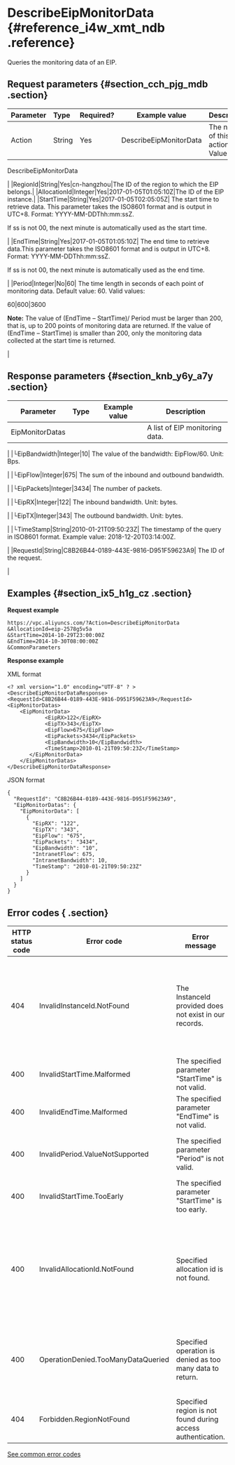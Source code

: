 # DescribeEipMonitorData {#reference_i4w_xmt_ndb .reference}

Queries the monitoring data of an EIP.

## Request parameters {#section_cch_pjg_mdb .section}

|Parameter|Type|Required?|Example value|Description|
|:--------|:---|:--------|-------------|:----------|
|Action|String|Yes|DescribeEipMonitorData| The name of this action. Value:

 DescribeEipMonitorData

 |
|RegionId|String|Yes|cn-hangzhou|The ID of the region to which the EIP belongs.|
|AllocationId|Integer|Yes|2017-01-05T01:05:10Z|The ID of the EIP instance.|
|StartTime|String|Yes|2017-01-05T02:05:05Z| The start time to retrieve data. This parameter takes the ISO8601 format and is output in UTC+8. Format: YYYY-MM-DDThh:mm:ssZ.

 If ss is not 00, the next minute is automatically used as the start time.

 |
|EndTime|String|Yes|2017-01-05T01:05:10Z| The end time to retrieve data.This parameter takes the ISO8601 format and is output in UTC+8. Format: YYYY-MM-DDThh:mm:ssZ.

 If ss is not 00, the next minute is automatically used as the end time.

 |
|Period|Integer|No|60| The time length in seconds of each point of monitoring data. Default value: 60. Valid values:

 60|600|3600

 **Note:** The value of \(EndTime – StartTime\)/ Period must be larger than 200, that is, up to 200 points of monitoring data are returned. If the value of \(EndTime – StartTime\) is smaller than 200, only the monitoring data collected at the start time is returned.

 |

## Response parameters {#section_knb_y6y_a7y .section}

|Parameter|Type|Example value|Description|
|---------|----|-------------|-----------|
|EipMonitorDatas| | | A list of EIP monitoring data.

 |
|└EipBandwidth|Integer|10| The value of the bandwidth: EipFlow/60. Unit: Bps.

 |
|└EipFlow|Integer|675| The sum of the inbound and outbound bandwidth.

 |
|└EipPackets|Integer|3434| The number of packets.

 |
|└EipRX|Integer|122| The inbound bandwidth. Unit: bytes.

 |
|└EipTX|Integer|343| The outbound bandwidth. Unit: bytes.

 |
|└TimeStamp|String|2010-01-21T09:50:23Z| The timestamp of the query in ISO8601 format. Example value: 2018-12-20T03:14:00Z.

 |
|RequestId|String|C8B26B44-0189-443E-9816-D951F59623A9| The ID of the request.

 |

## Examples {#section_ix5_h1g_cz .section}

**Request example**

``` {#createVPCpub}
https://vpc.aliyuncs.com/?Action=DescribeEipMonitorData
&AllocationId=eip-2578g5v5a
&StartTime=2014-10-29T23:00:00Z
&EndTime=2014-10-30T08:00:00Z
&CommonParameters
```

 **Response example** 

XML format

```
<? xml version="1.0" encoding="UTF-8" ? >
<DescribeEipMonitorDataResponse>
<RequestId>C8B26B44-0189-443E-9816-D951F59623A9</RequestId>
<EipMonitorDatas>
    <EipMonitorData>
            <EipRX>122</EipRX>
            <EipTX>343</EipTX>
            <EipFlow>675</EipFlow>
            <EipPackets>3434</EipPackets>
            <EipBandwidth>10</EipBandwidth>
            <TimeStamp>2010-01-21T09:50:23Z</TimeStamp>
       </EipMonitorData>
    </EipMonitorDatas>
</DescribeEipMonitorDataResponse>
```

JSON format

```
{
  "RequestId": "C8B26B44-0189-443E-9816-D951F59623A9",
  "EipMonitorDatas": {
    "EipMonitorData": [
      {
        "EipRX": "122",
        "EipTX": "343",
        "EipFlow": "675",
        "EipPackets": "3434",
        "EipBandwidth": "10",
        "IntranetFlow": 675,
        "IntranetBandwidth": 10,
        "TimeStamp": "2010-01-21T09:50:23Z"
      }
    ]
  }
}
```

## Error codes { .section}

|HTTP status code|Error code|Error message|Description|
|----------------|----------|-------------|-----------|
|404|InvalidInstanceId.NotFound|The InstanceId provided does not exist in our records.|The specified ECS instance does not exist \(The specified ECS instance is not under the VPC\).|
|400|InvalidStartTime.Malformed|The specified parameter "StartTime" is not valid.|The specified start time is invalid.|
|400|InvalidEndTime.Malformed|The specified parameter "EndTime" is not valid.|The specified end time is invalid.|
|400|InvalidPeriod.ValueNotSupported|The specified parameter "Period" is not valid.|The specified period value is invalid.|
|400|InvalidStartTime.TooEarly|The specified parameter "StartTime" is too early.|The specified start time is invalid.|
|400|InvalidAllocationId.NotFound|Specified allocation id is not found.|The specified public IP address does not exist. Check if you have entered the correct public IP address.|
|400|OperationDenied.TooManyDataQueried|Specified operation is denied as too many data to return.|The operation cannot be performed because too much data is returned.|
|404|Forbidden.RegionNotFound|Specified region is not found during access authentication.|The specified region does not exist.|

[See common error codes](https://error-center.aliyun.com/status/product/Vpc)

